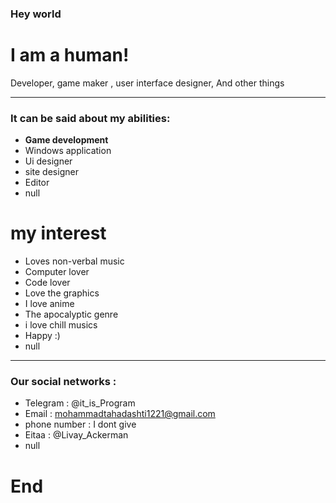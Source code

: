 ### Hey world 

I am a human!
===
Developer, game maker , user interface designer, And other things

---
### It can be said about my abilities:

- **Game development** 
- Windows application
- Ui designer
- site designer
- Editor
- null

my interest
===
- Loves non-verbal music
- Computer lover
- Code lover
- Love the graphics
- I love anime
- The apocalyptic genre
- i love chill musics
- Happy :)
- null

---

### Our social networks :
- Telegram : @it_is_Program
- Email : mohammadtahadashti1221@gmail.com
- phone number : I dont give
- Eitaa : @Livay_Ackerman
- null


# End
